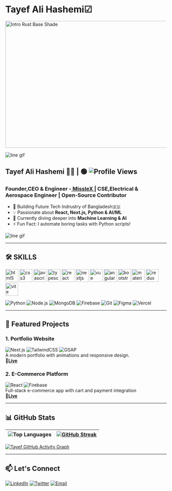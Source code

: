# Tayef Ali Hashemi☑
<img width="1584" height="396" alt="Intro Rust Base Shade" src="https://github.com/user-attachments/assets/1b02bbc1-95a5-4e85-9a96-257114080dd3" />


![line gif](https://github.com/user-attachments/assets/27a9d306-fc26-47ea-8589-56952babfd75)
## Tayef Ali Hashemi 🖐🏻 | 🟢  ![Profile Views](https://komarev.com/ghpvc/?username=syedtayefali369&color=blue)
### Founder,CEO & Engineer -[ MissleX ](https://github.com/MissleX) | CSE,Electrical & Aerospace Engineer | Open-Source Contributor

- 🚀 Building Future Tech Indrustry of Bangladesh🇧🇩
- 💡 Passionate about **React, Next.js, Python & AI/ML**  
- 🌱 Currently diving deeper into **Machine Learning & AI**  
- ⚡ Fun Fact: I automate boring tasks with Python scripts!

![line gif](https://github.com/user-attachments/assets/369c567f-f9c2-4a8b-b265-eef2837d0b65)

---

## 🛠 SKILLS

<p align="left">  
  <img src="https://cdn.jsdelivr.net/gh/devicons/devicon/icons/html5/html5-original.svg" alt="html5" width="40" height="40"/>  
  <img src="https://cdn.jsdelivr.net/gh/devicons/devicon/icons/css3/css3-original.svg" alt="css3" width="40" height="40"/>  
  <img src="https://cdn.jsdelivr.net/gh/devicons/devicon/icons/javascript/javascript-original.svg" alt="javascript" width="40" height="40"/>  
  <img src="https://cdn.jsdelivr.net/gh/devicons/devicon/icons/typescript/typescript-original.svg" alt="typescript" width="40" height="40"/>  
  <img src="https://cdn.jsdelivr.net/gh/devicons/devicon/icons/react/react-original.svg" alt="react" width="40" height="40"/>  
  <img src="https://cdn.jsdelivr.net/gh/devicons/devicon/icons/nextjs/nextjs-original.svg" alt="nextjs" width="40" height="40"/>  
  <img src="https://cdn.jsdelivr.net/gh/devicons/devicon/icons/vuejs/vuejs-original.svg" alt="vue" width="40" height="40"/>  
  <img src="https://cdn.jsdelivr.net/gh/devicons/devicon/icons/angularjs/angularjs-original.svg" alt="angular" width="40" height="40"/>  
  <img src="https://cdn.jsdelivr.net/gh/devicons/devicon/icons/bootstrap/bootstrap-original.svg" alt="bootstrap" width="40" height="40"/>  
  <img src="https://cdn.jsdelivr.net/gh/devicons/devicon/icons/materialui/materialui-original.svg" alt="materialui" width="40" height="40"/>  
  <img src="https://cdn.jsdelivr.net/gh/devicons/devicon/icons/redux/redux-original.svg" alt="redux" width="40" height="40"/>  
  <img src="https://cdn.jsdelivr.net/gh/devicons/devicon/icons/vite/vite-original.svg" alt="vite" width="40" height="40"/>  
</p>

![Python](https://img.shields.io/badge/Python-3776AB?logo=python&logoColor=white)
![Node.js](https://img.shields.io/badge/Node.js-339933?logo=nodedotjs&logoColor=white)
![MongoDB](https://img.shields.io/badge/MongoDB-47A248?logo=mongodb&logoColor=white)
![Firebase](https://img.shields.io/badge/Firebase-FFCA28?logo=firebase&logoColor=black)
![Git](https://img.shields.io/badge/Git-F05032?logo=git&logoColor=white)
![Figma](https://img.shields.io/badge/Figma-F24E1E?logo=figma&logoColor=white)
![Vercel](https://img.shields.io/badge/Vercel-000000?logo=vercel&logoColor=white)

---

## 🚀 Featured Projects

### 1. **Portfolio Website**  
![Next.js](https://img.shields.io/badge/Next.js-000000?logo=nextdotjs&logoColor=white)
![TailwindCSS](https://img.shields.io/badge/Tailwind_CSS-38B2AC?logo=tailwind-css&logoColor=white)
![GSAP](https://img.shields.io/badge/GSAP-88CE02?logo=greensock&logoColor=white)  
A modern portfolio with animations and responsive design.  
🛑[**Live**](https://v0-web-dev-portfolio-tau.vercel.app/)

### 2. **E-Commerce Platform**  
![React](https://img.shields.io/badge/React-20232A?logo=react&logoColor=61DAFB)
![Firebase](https://img.shields.io/badge/Firebase-FFCA28?logo=firebase&logoColor=black)  
Full-stack e-commerce app with cart and payment integration  
🛑[**Live**](https://e-commerce-website-github-io-five.vercel.app/)

---

## 📊 GitHub Stats

| ![Top Languages](https://github-readme-stats.vercel.app/api/top-langs/?username=syedtayefali369&layout=compact&theme=tokyonight) | [![GitHub Streak](https://streak-stats.demolab.com/?user=syedtayefali369)](https://git.io/streak-stats) |
|-----------------------------------------------------------------------------------------------------------------------------------|--------------------------------------------------------------------------------------------------------|

[![Tayef GitHub Activity Graph](https://github-readme-activity-graph.vercel.app/graph?username=syedtayefali369&theme=github-compact&bg_color=000000&line=009A22&point=98FB98&color=00FF2B&title_color=00FF2B&area=true)](https://github.com/ashutosh00710/github-readme-activity-graph)

---

## 📫 Let's Connect

[![LinkedIn](https://img.shields.io/badge/LinkedIn-0A66C2?logo=linkedin&logoColor=white)](https://www.linkedin.com/in/md-tayef-a68a4a352/)
[![Twitter](https://img.shields.io/badge/Twitter-1DA1F2?logo=x&logoColor=white)](https://x.com/Tay3fM6854)
[![Email](https://img.shields.io/badge/Email-D14836?logo=gmail&logoColor=white)](mailto:tayefrules@gmail.com)
